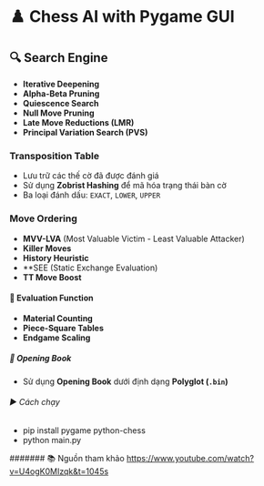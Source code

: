 # ♟️ Chess AI with Pygame GUI
## 🔍 Search Engine
- **Iterative Deepening**
- **Alpha-Beta Pruning**
- **Quiescence Search**
- **Null Move Pruning**
- **Late Move Reductions (LMR)**
- **Principal Variation Search (PVS)**
### Transposition Table
- Lưu trữ các thế cờ đã được đánh giá
- Sử dụng **Zobrist Hashing** để mã hóa trạng thái bàn cờ
- Ba loại đánh dấu: `EXACT`, `LOWER`, `UPPER`
### Move Ordering
- **MVV-LVA** (Most Valuable Victim - Least Valuable Attacker)
- **Killer Moves**
- **History Heuristic**
- **SEE (Static Exchange Evaluation)
- **TT Move Boost**
#### 🧮 Evaluation Function
- **Material Counting**
- **Piece-Square Tables**
- **Endgame Scaling**
##### 📖 Opening Book 
- Sử dụng **Opening Book** dưới định dạng **Polyglot (`.bin`)**
###### ▶️ Cách chạy
- pip install pygame python-chess
- python main.py

####### 📚 Nguồn tham khảo
https://www.youtube.com/watch?v=U4ogK0MIzqk&t=1045s
